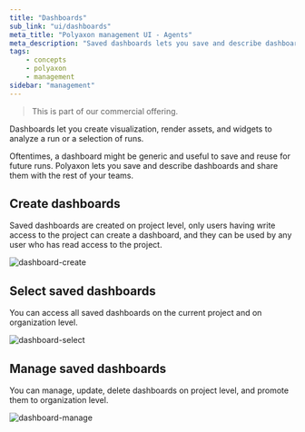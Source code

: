 ```yaml
---
title: "Dashboards"
sub_link: "ui/dashboards"
meta_title: "Polyaxon management UI - Agents"
meta_description: "Saved dashboards lets you save and describe dashboards and widgets."
tags:
    - concepts
    - polyaxon
    - management
sidebar: "management"
---
```


<blockquote class="commercial">This is part of our commercial offering.</blockquote>

Dashboards let you create visualization, render assets, and widgets to analyze a run or a selection of runs.

Oftentimes, a dashboard might be generic and useful to save and reuse for future runs. 
Polyaxon lets you save and describe dashboards and share them with the rest of your teams. 


## Create dashboards

Saved dashboards are created on project level, only users having write access to the project can create a dashboard, 
and they can be used by any user who has read access to the project.  

![dashboard-create](../../../../content/images/dashboard/dashboards/create.png)


## Select saved dashboards

You can access all saved dashboards on the current project and on organization level.

![dashboard-select](../../../../content/images/dashboard/dashboards/select.png)

## Manage saved dashboards

You can manage, update, delete dashboards on project level, and promote them to organization level.

![dashboard-manage](../../../../content/images/dashboard/dashboards/manage.png)

